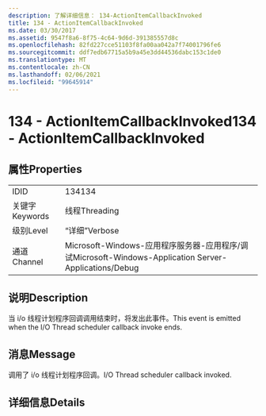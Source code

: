 ```yaml
---
description: 了解详细信息： 134-ActionItemCallbackInvoked
title: 134 - ActionItemCallbackInvoked
ms.date: 03/30/2017
ms.assetid: 9547f8a6-8f75-4c64-9d6d-391385557d8c
ms.openlocfilehash: 82fd227cce51103f8fa00aa042a7f74001796fe6
ms.sourcegitcommit: ddf7edb67715a5b9a45e3dd44536dabc153c1de0
ms.translationtype: MT
ms.contentlocale: zh-CN
ms.lasthandoff: 02/06/2021
ms.locfileid: "99645914"
---
```

# <a name="134---actionitemcallbackinvoked"></a><span data-ttu-id="f8c8d-103">134 - ActionItemCallbackInvoked</span><span class="sxs-lookup"><span data-stu-id="f8c8d-103">134 - ActionItemCallbackInvoked</span></span>

## <a name="properties"></a><span data-ttu-id="f8c8d-104">属性</span><span class="sxs-lookup"><span data-stu-id="f8c8d-104">Properties</span></span>  
  
|||  
|-|-|  
|<span data-ttu-id="f8c8d-105">ID</span><span class="sxs-lookup"><span data-stu-id="f8c8d-105">ID</span></span>|<span data-ttu-id="f8c8d-106">134</span><span class="sxs-lookup"><span data-stu-id="f8c8d-106">134</span></span>|  
|<span data-ttu-id="f8c8d-107">关键字</span><span class="sxs-lookup"><span data-stu-id="f8c8d-107">Keywords</span></span>|<span data-ttu-id="f8c8d-108">线程</span><span class="sxs-lookup"><span data-stu-id="f8c8d-108">Threading</span></span>|  
|<span data-ttu-id="f8c8d-109">级别</span><span class="sxs-lookup"><span data-stu-id="f8c8d-109">Level</span></span>|<span data-ttu-id="f8c8d-110">“详细”</span><span class="sxs-lookup"><span data-stu-id="f8c8d-110">Verbose</span></span>|  
|<span data-ttu-id="f8c8d-111">通道</span><span class="sxs-lookup"><span data-stu-id="f8c8d-111">Channel</span></span>|<span data-ttu-id="f8c8d-112">Microsoft-Windows-应用程序服务器-应用程序/调试</span><span class="sxs-lookup"><span data-stu-id="f8c8d-112">Microsoft-Windows-Application Server-Applications/Debug</span></span>|  
  
## <a name="description"></a><span data-ttu-id="f8c8d-113">说明</span><span class="sxs-lookup"><span data-stu-id="f8c8d-113">Description</span></span>  

 <span data-ttu-id="f8c8d-114">当 i/o 线程计划程序回调调用结束时，将发出此事件。</span><span class="sxs-lookup"><span data-stu-id="f8c8d-114">This event is emitted when the I/O Thread scheduler callback invoke ends.</span></span>  
  
## <a name="message"></a><span data-ttu-id="f8c8d-115">消息</span><span class="sxs-lookup"><span data-stu-id="f8c8d-115">Message</span></span>  

 <span data-ttu-id="f8c8d-116">调用了 i/o 线程计划程序回调。</span><span class="sxs-lookup"><span data-stu-id="f8c8d-116">I/O Thread scheduler callback invoked.</span></span>  
  
## <a name="details"></a><span data-ttu-id="f8c8d-117">详细信息</span><span class="sxs-lookup"><span data-stu-id="f8c8d-117">Details</span></span>
